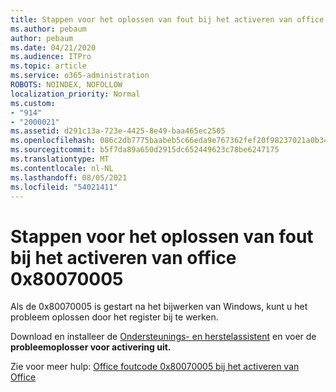 ```yaml
---
title: Stappen voor het oplossen van fout bij het activeren van office 0x80070005
ms.author: pebaum
author: pebaum
ms.date: 04/21/2020
ms.audience: ITPro
ms.topic: article
ms.service: o365-administration
ROBOTS: NOINDEX, NOFOLLOW
localization_priority: Normal
ms.custom:
- "914"
- "2000021"
ms.assetid: d291c13a-723e-4425-8e49-baa465ec2505
ms.openlocfilehash: 086c2db7775baabeb5c66eda9e767362fef20f98237021a0b348d8e5d50392b6
ms.sourcegitcommit: b5f7da89a650d2915dc652449623c78be6247175
ms.translationtype: MT
ms.contentlocale: nl-NL
ms.lasthandoff: 08/05/2021
ms.locfileid: "54021411"
---
```

# <a name="steps-to-resolve-office-activation-error-0x80070005"></a>Stappen voor het oplossen van fout bij het activeren van office 0x80070005

Als de 0x80070005 is gestart na het bijwerken van Windows, kunt u het probleem oplossen door het register bij te werken.
  
Download en installeer de [Ondersteunings- en herstelassistent](https://aka.ms/SARA-OfficeActivation-Alchemy) en voer de **probleemoplosser voor activering uit.**
  
Zie voor meer hulp: [Office foutcode 0x80070005 bij het activeren van Office](https://support.office.com/article/7aa7600f-df57-4aef-81d2-25509c66f865)
  